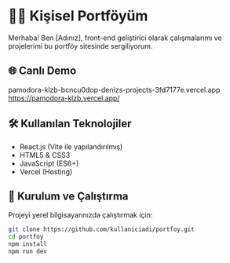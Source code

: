 # 🧑‍💻 Kişisel Portföyüm

Merhaba! Ben [Adınız], front-end geliştirici olarak çalışmalarımı ve projelerimi bu portföy sitesinde sergiliyorum.

## 🌐 Canlı Demo

pamodora-klzb-bcncu0dop-denizs-projects-3fd7177e.vercel.app
https://pamodora-klzb.vercel.app/

## 🛠️ Kullanılan Teknolojiler

- React.js (Vite ile yapılandırılmış)
- HTML5 & CSS3
- JavaScript (ES6+)
- Vercel (Hosting)


## 🚀 Kurulum ve Çalıştırma

Projeyi yerel bilgisayarınızda çalıştırmak için:

```bash
git clone https://github.com/kullaniciadi/portfoy.git
cd portfoy
npm install
npm run dev
